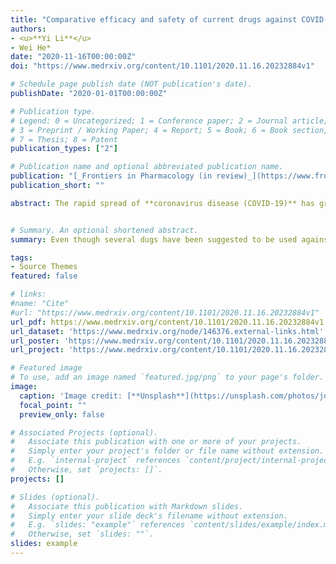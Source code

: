 ```yaml
---
title: "Comparative efficacy and safety of current drugs against COVID-19: A systematic review and network meta-analysis"
authors:
- <u>**Yi Li**</u> 
- Wei He*
date: "2020-11-16T00:00:00Z"
doi: "https://www.medrxiv.org/content/10.1101/2020.11.16.20232884v1"

# Schedule page publish date (NOT publication's date).
publishDate: "2020-01-01T00:00:00Z"

# Publication type.
# Legend: 0 = Uncategorized; 1 = Conference paper; 2 = Journal article;
# 3 = Preprint / Working Paper; 4 = Report; 5 = Book; 6 = Book section;
# 7 = Thesis; 8 = Patent
publication_types: ["2"]

# Publication name and optional abbreviated publication name.
publication: "[_Frontiers in Pharmacology (in review)_](https://www.frontiersin.org/journals/pharmacology) · [**Frontiers Media S.A.**](https://www.frontiersin.org/)"
publication_short: ""

abstract: The rapid spread of **coronavirus disease (COVID-19)** has greatly disrupted the livelihood of many people around the world. To date, more than 35.16 million COVID-19 cases with 1.037million total deaths have been reported worldwide. Compared with China, where the disease was first reported, cases of COVID-19, the number of confirmed cases for the disease in the rest of the world have been incredibly high. Even though several dugs have been suggested to be used against the disease, the said interventions should be backed by empirical clinical evidence. Therefore, this paper provides a systematic review and a meta-analysis of **efficacy and safety** of different COVID-19 drugs.


# Summary. An optional shortened abstract.
summary: Even though several dugs have been suggested to be used against the disease, the said interventions should be backed by empirical clinical evidence. Therefore, this paper provides a systematic review and a meta-analysis of efficacy and safety of different COVID-19 drugs. 

tags:
- Source Themes
featured: false

# links:
#name: "Cite"
#url: "https://www.medrxiv.org/content/10.1101/2020.11.16.20232884v1"
url_pdf: https://www.medrxiv.org/content/10.1101/2020.11.16.20232884v1.full.pdf
url_dataset: 'https://www.medrxiv.org/node/146376.external-links.html'
url_poster: 'https://www.medrxiv.org/content/10.1101/2020.11.16.20232884v1'
url_project: 'https://www.medrxiv.org/content/10.1101/2020.11.16.20232884v1'

# Featured image
# To use, add an image named `featured.jpg/png` to your page's folder. 
image:
  caption: 'Image credit: [**Unsplash**](https://unsplash.com/photos/jdD8gXaTZsc)'
  focal_point: ""
  preview_only: false

# Associated Projects (optional).
#   Associate this publication with one or more of your projects.
#   Simply enter your project's folder or file name without extension.
#   E.g. `internal-project` references `content/project/internal-project/index.md`.
#   Otherwise, set `projects: []`.
projects: []

# Slides (optional).
#   Associate this publication with Markdown slides.
#   Simply enter your slide deck's filename without extension.
#   E.g. `slides: "example"` references `content/slides/example/index.md`.
#   Otherwise, set `slides: ""`.
slides: example
---
```

